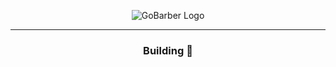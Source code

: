 <div align="center" >

<!-- ![alt](./src/assets/sign-in-background.png) -->

![GoBarber Logo](https://github.com/victorradael/GoBarber-web/blob/master/web_gobarber/src/assets/logoDark.png)

---

### Building 🔨

</div>

